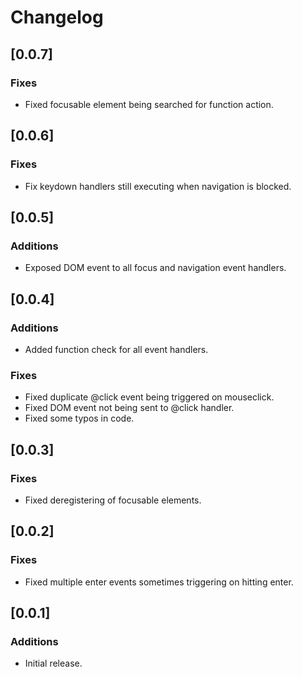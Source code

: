 # Changelog

## [0.0.7]
### Fixes
* Fixed focusable element being searched for function action.

## [0.0.6]
### Fixes
* Fix keydown handlers still executing when navigation is blocked.

## [0.0.5]
### Additions
* Exposed DOM event to all focus and navigation event handlers.

## [0.0.4]
### Additions
* Added function check for all event handlers.

### Fixes
* Fixed duplicate @click event being triggered on mouseclick.
* Fixed DOM event not being sent to @click handler.
* Fixed some typos in code.

## [0.0.3]
### Fixes
* Fixed deregistering of focusable elements.

## [0.0.2]
### Fixes
* Fixed multiple enter events sometimes triggering on hitting enter.

## [0.0.1]
### Additions
* Initial release.
